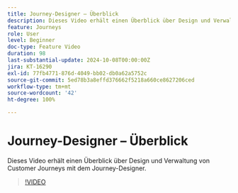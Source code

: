 ```yaml
---
title: Journey-Designer – Überblick
description: Dieses Video erhält einen Überblick über Design und Verwaltung von Customer Journeys mit dem Journey-Designer.
feature: Journeys
role: User
level: Beginner
doc-type: Feature Video
duration: 98
last-substantial-update: 2024-10-08T00:00:00Z
jira: KT-16290
exl-id: 77fb4771-876d-4049-bb02-db0a62a5752c
source-git-commit: 5ed78b3a8effd376662f5218a660ce8627206ced
workflow-type: tm+mt
source-wordcount: '42'
ht-degree: 100%

---
```


# Journey-Designer – Überblick

Dieses Video erhält einen Überblick über Design und Verwaltung von Customer Journeys mit dem Journey-Designer.

>[!VIDEO](https://video.tv.adobe.com/v/3432672/?learn=on)
